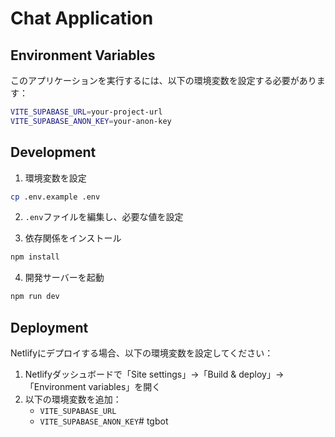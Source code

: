 # Chat Application

## Environment Variables

このアプリケーションを実行するには、以下の環境変数を設定する必要があります：

```bash
VITE_SUPABASE_URL=your-project-url
VITE_SUPABASE_ANON_KEY=your-anon-key
```

## Development

1. 環境変数を設定
```bash
cp .env.example .env
```

2. `.env`ファイルを編集し、必要な値を設定

3. 依存関係をインストール
```bash
npm install
```

4. 開発サーバーを起動
```bash
npm run dev
```

## Deployment

Netlifyにデプロイする場合、以下の環境変数を設定してください：

1. Netlifyダッシュボードで「Site settings」→「Build & deploy」→「Environment variables」を開く
2. 以下の環境変数を追加：
   - `VITE_SUPABASE_URL`
   - `VITE_SUPABASE_ANON_KEY`# tgbot
